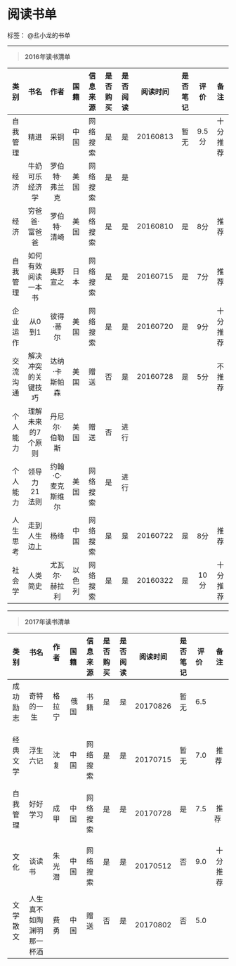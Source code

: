 
# 阅读书单

标签： @丠小龙的书单

---

> **2016年读书清单**

|   类别   | 书名     |  作者        |国籍  |信息来源|是否购买|是否阅读|阅读时间|是否笔记|评价   |备注    |
|:--------:|:--------:|:------------:|:----:|:------:|:------:|:------:|:------:|:------:|:-----:|:------:|
| 自我管理 | 精进     |   采铜       |中国  |网络搜索|是      |是      |20160813|暂无    |9.5分  |十分推荐|
| 经济|牛奶可乐经济学 |罗伯特·弗兰克 |美国  |网络搜索|是      |是    |        |        |
| 经济|穷爸爸·富爸爸  |罗伯特·清崎   |美国  |网络搜索|是      |是      |20160810|是      |8分    |推荐    |
|自我管理|如何有效阅读一本书|奥野宣之|日本  |网络搜索|是      |是      |20160715|是      |7分    |推荐    |
|企业运作|从0到1      |彼得·蒂尔     |美国  |网络搜索|是      |是      |20160720|是      |9分    |十分推荐|
|交流沟通|解决冲突的关键技巧|达纳·卡斯帕森|美国|赠送 |否      |是      |20160728|是      |5分    |不推荐  |
|个人能力|理解未来的7个原则|丹尼尔·伯勒斯|美国|赠送  |否      |进行    |        |      |    |  |
|个人能力|领导力21法则|约翰·C·麦克斯维尔|美国|网络搜索|是     |进行      |        |       |    |  |
|人生思考|走到人生边上|杨绛|中国             |网络搜索|是     |是      |20160722|是      |8分    |推荐    |
|社会学  |人类简史|尤瓦尔·赫拉利|以色列     |网络搜索 |是     |是      |20160322|是      |10分   |十分推荐|

---

> **2017年读书清单**

|   类别     | 书名          |  作者        |国籍  |信息来源|是否购买  |是否阅读 |阅读时间|是否笔记 |评价   |备注     |
|:----------:|:------------:|:------------:|:----:|:------:|:------:|:------:|:------:|:------:|:-----:|:------:|
| 成功励志    | 奇特的一生    |   格拉宁     |  俄国 |书籍    |是      |是      |20170826|暂无     |6.5    |        |
| 经典文学    | 浮生六记      |   沈复       |  中国 |网络搜索|是      |是      |20170715|暂无     |7.0    |推荐    |
| 自我管理    | 好好学习      |   成甲       |  中国 |网络搜索|是      |是      |20170728|是       |7.5    |推荐    |
| 文化        | 谈读书       |   朱光潜      |  中国 |网络搜索|是      |是      |20170512|否       |9.0   |十分推荐 |
| 文学散文    | 人生真不如陶渊明那一杯酒|费勇  |  中国 |赠送   |否      |是      |20170802|否       |5.0    |        |
